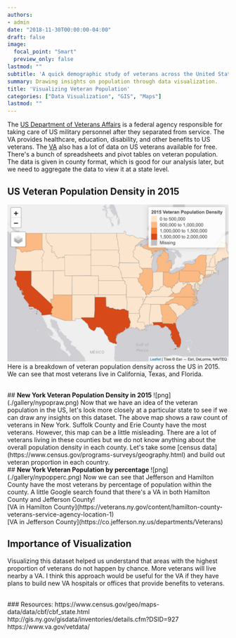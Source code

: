 ```yaml
---
authors:
- admin
date: "2018-11-30T00:00:00-04:00"
draft: false
image:
  focal_point: "Smart"
  preview_only: false
lastmod: ""
subtitle: 'A quick demographic study of veterans across the United States and New York.'
summary: Drawing insights on population through data visualization.
title: 'Visualizing Veteran Population'
categories: ["Data Visualization", "GIS", "Maps"]
lastmod: ""
---
```


The [US Department of Veterans Affairs](https://www.va.gov/) is a federal agency responsible for taking care of US military personnel after they separated from service. The VA provides healthcare, education, disability, and other benefits to US veterans. The [VA](https://www.va.gov/vetdata/veteran_population.asp) also has a lot of data on US veterans available for free. There's a bunch of spreadsheets and pivot tables on veteran population. The data is given in county format, which is good for our analysis later, but we need to aggregate the data to view it at a state level.

## <b>US Veteran Population Density in 2015</b>
![png](./gallery/uspop.png)
Here is a breakdown of veteran population density across the US in 2015. We can see that most veterans live in California, Texas, and Florida.

<br>
## <b>New York Veteran Population Density in 2015</b>
![png](./gallery/nypopraw.png)
Now that we have an idea of the veteran population in the US, let's look more closely at a particular state to see if we can draw any insights on this dataset. The above map shows a raw count of veterans in New York. Suffolk County and Erie County have the most veterans. However, this map can be a little misleading. There are a lot of veterans living in these counties but we do not know anything about the overall population density in each county. Let's take some [census data](https://www.census.gov/programs-surveys/geography.html) and build out veteran proportion in each country.

<br>
## <b>New York Veteran Population by percentage</b>
![png](./gallery/nypopperc.png)
Now we can see that Jefferson and Hamilton County have the most veterans by percentage of population within the county. A little Google search found that there's a VA in both Hamilton County and Jefferson County!
<br>
[VA in Hamilton County](https://veterans.ny.gov/content/hamilton-county-veterans-service-agency-location-1)<br>
[VA in Jefferson County](https://co.jefferson.ny.us/departments/Veterans)

<br>

## <b>Importance of Visualization</b>
Visualizing this dataset helped us understand that areas with the highest proportion of veterans do not happen by chance. More veterans will live nearby a VA.  I think this approach would be useful for the VA if they have plans to build new VA hospitals or offices that provide benefits to veterans.

<br>
### Resources:  
https://www.census.gov/geo/maps-data/data/cbf/cbf_state.html  
http://gis.ny.gov/gisdata/inventories/details.cfm?DSID=927  
https://www.va.gov/vetdata/